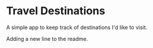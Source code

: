 # Travel Destinations

A simple app to keep track of destinations I'd like to visit.

Adding a new line to the readme.
